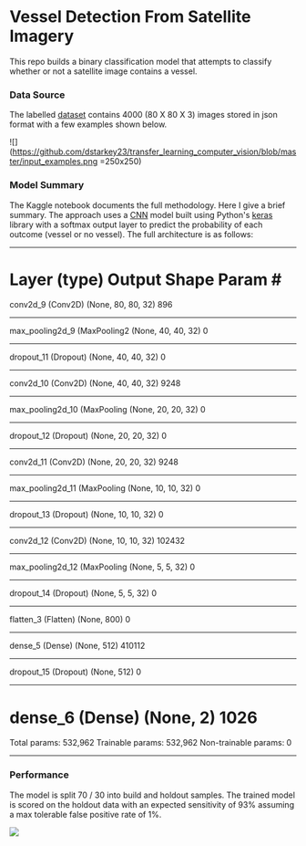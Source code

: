 # Vessel Detection From Satellite Imagery

This repo builds a binary classification model that attempts 
to classify whether or not a satellite image contains a vessel.

### Data Source
The labelled [dataset](https://www.kaggle.com/rhammell/ships-in-satellite-imagery) 
contains 4000 (80 X 80 X 3) images stored in json format 
with a few examples shown below.

![](https://github.com/dstarkey23/transfer_learning_computer_vision/blob/master/input_examples.png =250x250)



### Model Summary
The Kaggle notebook documents the full methodology. Here I give a brief summary. 
The approach uses a [CNN](https://towardsdatascience.com/a-comprehensive-guide-to-convolutional-neural-networks-the-eli5-way-3bd2b1164a53) model built using Python's [keras](https://keras.io/) library with a softmax 
output layer to predict the probability of each outcome (vessel or no vessel). The full architecture is as follows:


_________________________________________________________________
Layer (type)                 Output Shape              Param #   
=================================================================
conv2d_9 (Conv2D)            (None, 80, 80, 32)        896       
_________________________________________________________________
max_pooling2d_9 (MaxPooling2 (None, 40, 40, 32)        0         
_________________________________________________________________
dropout_11 (Dropout)         (None, 40, 40, 32)        0         
_________________________________________________________________
conv2d_10 (Conv2D)           (None, 40, 40, 32)        9248      
_________________________________________________________________
max_pooling2d_10 (MaxPooling (None, 20, 20, 32)        0         
_________________________________________________________________
dropout_12 (Dropout)         (None, 20, 20, 32)        0         
_________________________________________________________________
conv2d_11 (Conv2D)           (None, 20, 20, 32)        9248      
_________________________________________________________________
max_pooling2d_11 (MaxPooling (None, 10, 10, 32)        0         
_________________________________________________________________
dropout_13 (Dropout)         (None, 10, 10, 32)        0         
_________________________________________________________________
conv2d_12 (Conv2D)           (None, 10, 10, 32)        102432    
_________________________________________________________________
max_pooling2d_12 (MaxPooling (None, 5, 5, 32)          0         
_________________________________________________________________
dropout_14 (Dropout)         (None, 5, 5, 32)          0         
_________________________________________________________________
flatten_3 (Flatten)          (None, 800)               0         
_________________________________________________________________
dense_5 (Dense)              (None, 512)               410112    
_________________________________________________________________
dropout_15 (Dropout)         (None, 512)               0         
_________________________________________________________________
dense_6 (Dense)              (None, 2)                 1026      
=================================================================
Total params: 532,962
Trainable params: 532,962
Non-trainable params: 0
_________________________________________________________________




### Performance

The model is split 70 / 30 into build and holdout samples. The trained model
is scored on the holdout data with an expected sensitivity 
of 93% assuming a max tolerable false positive rate of 1%.

![](https://github.com/dstarkey23/transfer_learning_computer_vision/blob/master/roc_plot.png)
